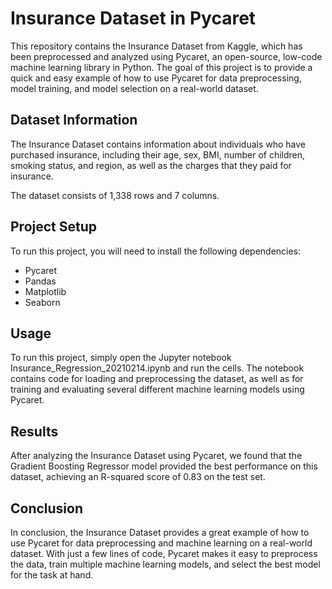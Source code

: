<h1>Insurance Dataset in Pycaret</h1>
<p>This repository contains the Insurance Dataset from Kaggle, which has been preprocessed and analyzed using Pycaret, an open-source, low-code machine learning library in Python. The goal of this project is to provide a quick and easy example of how to use Pycaret for data preprocessing, model training, and model selection on a real-world dataset.</p>
<h2>Dataset Information</h2>
<p>The Insurance Dataset contains information about individuals who have purchased insurance, including their age, sex, BMI, number of children, smoking status, and region, as well as the charges that they paid for insurance.</p>
<p>The dataset consists of 1,338 rows and 7 columns.</p>
<h2>Project Setup</h2>
<p>To run this project, you will need to install the following dependencies:</p>
<ul>
<li>Pycaret</li>
<li>Pandas</li>
<li>Matplotlib</li>
<li>Seaborn</li>
</ul>
<h2>Usage</h2>
<p>To run this project, simply open the Jupyter notebook Insurance_Regression_20210214.ipynb&nbsp;and run the cells. The notebook contains code for loading and preprocessing the dataset, as well as for training and evaluating several different machine learning models using Pycaret.</p>
<h2>Results</h2>
<p>After analyzing the Insurance Dataset using Pycaret, we found that the Gradient Boosting Regressor model provided the best performance on this dataset, achieving an R-squared score of 0.83 on the test set.</p>
<h2>Conclusion</h2>
<p>In conclusion, the Insurance Dataset provides a great example of how to use Pycaret for data preprocessing and machine learning on a real-world dataset. With just a few lines of code, Pycaret makes it easy to preprocess the data, train multiple machine learning models, and select the best model for the task at hand.</p>
